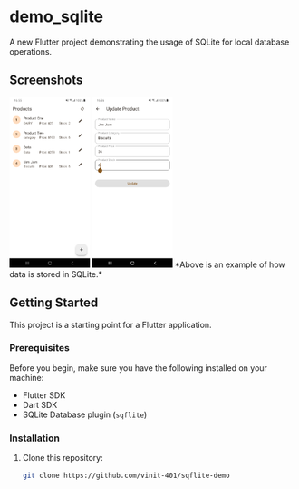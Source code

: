 # demo_sqlite

A new Flutter project demonstrating the usage of SQLite for local database operations.

## Screenshots

<img src="screenshot/home.png" alt="SQLite Example Home" height="300"/>
<img src="screenshot/edit.png" alt="SQLite Example Edit" height="300"/>
*Above is an example of how data is stored in SQLite.*

## Getting Started

This project is a starting point for a Flutter application.

### Prerequisites

Before you begin, make sure you have the following installed on your machine:
- Flutter SDK
- Dart SDK
- SQLite Database plugin (`sqflite`)

### Installation

1. Clone this repository:
   ```bash
   git clone https://github.com/vinit-401/sqflite-demo

